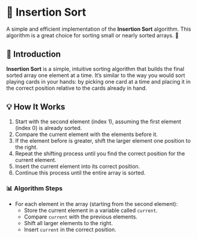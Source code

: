 # 📜 Insertion Sort 

A simple and efficient implementation of the **Insertion Sort** algorithm. This algorithm is a great choice for sorting small or nearly sorted arrays. 🚀


## 📖 Introduction
**Insertion Sort** is a simple, intuitive sorting algorithm that builds the final sorted array one element at a time. It’s similar to the way you would sort playing cards in your hands: by picking one card at a time and placing it in the correct position relative to the cards already in hand.

## 💡 How It Works
1. Start with the second element (index 1), assuming the first element (index 0) is already sorted.
2. Compare the current element with the elements before it.
3. If the element before is greater, shift the larger element one position to the right.
4. Repeat the shifting process until you find the correct position for the current element.
5. Insert the current element into its correct position.
6. Continue this process until the entire array is sorted.

### 📊 Algorithm Steps
- For each element in the array (starting from the second element):
  - Store the current element in a variable called `current`.
  - Compare `current` with the previous elements.
  - Shift all larger elements to the right.
  - Insert `current` in the correct position.
  

